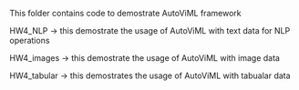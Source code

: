 This folder contains code to demostrate AutoViML framework 

HW4_NLP -> this demostrate the usage of AutoViML with text data for NLP operations

HW4_images -> this demostrate the usage of AutoViML with image data

HW4_tabular -> this demostrates the usage of AutoViML with tabualar data
